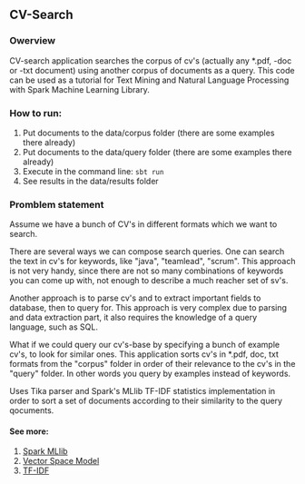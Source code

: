 ## CV-Search

### Owerview
CV-search application searches the corpus of cv's (actually any *.pdf, -doc or -txt document) using another corpus of documents as a query. This code can be used as a tutorial for Text Mining and Natural Language Processing with Spark Machine Learning Library. 

### How to run:

1. Put documents to the data/corpus folder (there are some examples there already)
2. Put documents to the data/query folder (there are some examples there already)
3. Execute in the command line: ```sbt run``` 
4. See results in the data/results folder

### Promblem statement 

Assume we have a bunch of CV's in different formats which we want to search.

There are several ways we can compose search queries. One can search the text in cv's for keywords, like "java", "teamlead", "scrum". This approach is not  very handy, since there are not so many combinations of keywords you can come up with, not enough to describe a much reacher set of sv's.

Another approach is to parse cv's and to extract important fields to database, then to query for. This approach is very complex due to parsing and data extraction part, it also  requires the knowledge  of a query language, such as SQL.

What if we could query our cv's-base by specifying a bunch of example cv's, to look for similar ones. This application sorts cv's in *.pdf, doc, txt formats from the "corpus" folder in order of their relevance to the cv's in the "query" folder. In other words you query by examples instead of keywords.

Uses Tika parser and Spark's MLlib TF-IDF statistics implementation in order to sort a set of documents according to their similarity to the query qocuments. 

#### See more:

1. [Spark MLlib](http://spark.apache.org/mllib/)
2. [Vector Space Model](https://en.wikipedia.org/wiki/Vector_space_model)
3. [TF-IDF](https://en.wikipedia.org/wiki/Tf%E2%80%93idf)
